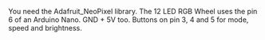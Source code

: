You need the Adafruit_NeoPixel library.
The 12 LED RGB Wheel uses the pin 6 of an Arduino Nano. GND + 5V too.
Buttons on pin 3, 4 and 5 for mode, speed and brightness.
